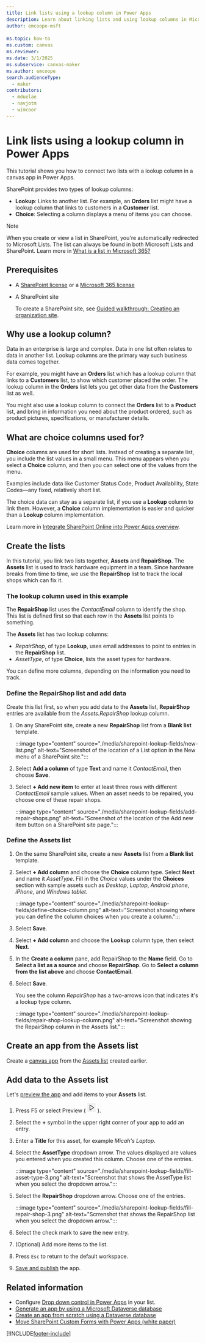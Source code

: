 ```yaml
---
title: Link lists using a lookup column in Power Apps
description: Learn about linking lists and using lookup columns in Microsoft Power Apps.
author: emcoope-msft

ms.topic: how-to
ms.custom: canvas
ms.reviewer: 
ms.date: 3/1/2025
ms.subservice: canvas-maker
ms.author: emcoope
search.audienceType: 
  - maker
contributors:
  - mduelae
  - navjotm
  - wimcoor
---
```


# Link lists using a lookup column in Power Apps

This tutorial shows you how to connect two lists with a lookup column in a canvas app in Power Apps.

SharePoint provides two types of lookup columns:

- **Lookup**: Links to another list. For example, an **Orders** list might have a lookup column that links to customers in a **Customer** list.
- **Choice**: Selecting a column displays a menu of items you can choose.

> [!NOTE]
> When you create or view a list in SharePoint, you're automatically redirected to Microsoft Lists. The list can always be found in both Microsoft Lists and SharePoint. Learn more in [What is a list in Microsoft 365?](https://support.microsoft.com/en-us/office/what-is-a-list-in-microsoft-365-93262a88-20ad-4edc-8410-b6909b2f59a5)

## Prerequisites

- A [SharePoint license](https://www.microsoft.com/en-us/microsoft-365/sharepoint/compare-sharepoint-plans?msockid=142399bb7d966f5511fe8cc47c2c6ec1) or a [Microsoft 365 license](https://www.microsoft.com/en-us/microsoft-365/business/compare-all-microsoft-365-business-products?msockid=142399bb7d966f5511fe8cc47c2c6ec1)
- A SharePoint site

  To create a SharePoint site, see [Guided walkthrough: Creating an organization site](/sharepoint/guided-walkthrough-creating-organization-site).

## Why use a lookup column?

Data in an enterprise is large and complex. Data in one list often relates to data in another list. Lookup columns are the primary way such business data comes together.

For example, you might have an **Orders** list which has a lookup column that links to a **Customers** list, to show which customer placed the order. The lookup column in the **Orders** list lets you get other data from the **Customers** list as well.

You might also use a lookup column to connect the **Orders** list to a **Product** list, and bring in information you need about the product ordered, such as product pictures, specifications, or manufacturer details.

## What are choice columns used for?

**Choice** columns are used for short lists. Instead of  creating a separate list, you include the list values in a small menu. This menu appears when you select a **Choice** column, and then you can select one of the values from the menu.

Examples include data like Customer Status Code, Product Availability, State Codes—any fixed, relatively short list.

The choice data can stay as a separate list, if you use a **Lookup** column to link them. However, a **Choice** column implementation is easier and quicker than a **Lookup** column implementation.

Learn more in [Integrate SharePoint Online into Power Apps overview](sharepoint-list-integration-overview.md).

## Create the lists

In this tutorial, you link two lists together, **Assets** and **RepairShop**. The **Assets** list is used to track hardware equipment in a team. Since hardware breaks from time to time, we use the **RepairShop** list to track the local shops which can fix it.

### The lookup column used in this example

The **RepairShop** list uses the *ContactEmail* column to identify the shop. This list is defined first so that each row in the **Assets** list points to something.

The **Assets** list has two lookup columns:

- *RepairShop*, of type **Lookup**, uses email addresses to point to entries in the **RepairShop** list.
- *AssetType*, of type **Choice**, lists the asset types for hardware.

You can define more columns, depending on the information you need to track.

### Define the RepairShop list and add data

Create this list first, so when you add data to the **Assets** list, **RepairShop** entries are available from the *Assets.RepairShop* lookup column.

1. On any SharePoint site, create a new **RepairShop** list from a **Blank list** template.

    :::image type="content" source="./media/sharepoint-lookup-fields/new-list.png" alt-text="Screenshot of the location of a List option in the New menu of a SharePoint site.":::
1. Select **Add a column** of type **Text** and name it *ContactEmail*, then choose **Save**.
1. Select **+ Add new item** to enter at least three rows with different *ContactEmail* sample values. When an asset needs to be repaired, you choose one of these repair shops.

    :::image type="content" source="./media/sharepoint-lookup-fields/add-repair-shops.png" alt-text="Screenshot of the location of the Add new item button on a SharePoint site page.":::

### Define the Assets list

1. On the same SharePoint site, create a new **Assets** list from a **Blank list** template.
1. Select **+ Add column** and choose the **Choice** column type. Select **Next** and name it *AssetType*. Fill in the *Choice* values under the **Choices** section with sample assets such as *Desktop*, *Laptop*, *Android phone*, *iPhone*, and *Windows tablet*.

    :::image type="content" source="./media/sharepoint-lookup-fields/define-choice-column.png" alt-text="Screenshot showing where you can define the column choices when you create a column.":::
1. Select **Save**.
1. Select **+ Add column** and choose the **Lookup** column type, then select **Next**.
1. In the **Create a column** pane, add RepairShop to the **Name** field. Go to **Select a list as a source** and choose **RepairShop**. Go to **Select a column from the list above** and choose **ContactEmail**.
1. Select **Save**.

   You see the column *RepairShop* has a two-arrows icon that indicates it's a lookup type column.

   :::image type="content" source="./media/sharepoint-lookup-fields/repair-shop-lookup-column.png" alt-text="Screenshot showing the RepairShop column in the Assets list.":::

## Create an app from the Assets list

Create a [canvas app](app-from-sharepoint.md) from the [Assets list](#define-the-assets-list) created earlier.

## Add data to the Assets list

Let's [preview the app](preview-app.md) and add items to your **Assets** list.

1. Press F5 or select Preview ( ![Preview icon.](./media/sharepoint-lookup-fields/preview.png) ).

2. Select the **+** symbol in the upper right corner of your app to add an entry.

3. Enter a **Title** for this asset, for example *Micah's Laptop*.

4. Select the **AssetType** dropdown arrow. The values displayed are values you entered when you created this column. Choose one of the entries.

   :::image type="content" source="./media/sharepoint-lookup-fields/fill-asset-type-3.png" alt-text="Screenshot that shows the AssetType list when you select the dropdown arrow.":::

5. Select the **RepairShop** dropdown arrow. Choose one of the entries.

   :::image type="content" source="./media/sharepoint-lookup-fields/fill-repair-shop-3.png" alt-text="Scrrenshot that shows the RepairShop list when you select the dropdown arrow.":::

6. Select the check mark to save the new entry.

7. (Optional) Add more items to the list.

8. Press `Esc` to return to the default workspace.

9. [Save and publish](save-publish-app.md) the app.

## Related information

- Configure [Drop down control in Power Apps](controls/control-drop-down.md) in your list.
- [Generate an app by using a Microsoft Dataverse database](data-platform-create-app.md)
- [Create an app from scratch using a Dataverse database](data-platform-create-app-scratch.md)
- [Move SharePoint Custom Forms with Power Apps (white paper)](https://go.microsoft.com/fwlink/?linkid=2263521)

[!INCLUDE[footer-include](../../includes/footer-banner.md)]
